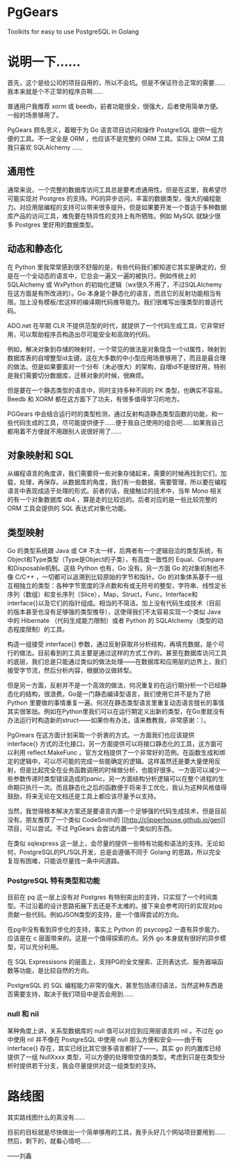 # PgGears

Toolkits for easy to use PostgreSQL in Golang

# 说明一下……

首先，这个是给公司的项目自用的，所以不会坑。但是不保证符合正常的需要……我本来就是个不正常的程序员啊……

普通用户我推荐 xorm 或 beedb，前者功能很全，很强大，后者使用简单方便。一般的场景够用了。

PgGears 顾名思义，着眼于为 Go 语言项目访问和操作 PostgreSQL 提供一组方便的工具。不一定全是 ORM ，也应该不是完整的 ORM 工具。实际上 ORM 工具我只喜欢 SQLAlchemy ……

## 通用性

通常来说，一个完整的数据库访问工具总是要考虑通用性。但是在这里，我希望尽可能实现对 Postgres 的支持。PG的异步访问，丰富的数据类型，强大的编程能力。对应用层编程的支持可以带来很多提升。但是如果要开发一个普适于多种数据库产品的访问工具，难免要在特异性的支持上有所牺牲。例如 MySQL 就缺少很多 Postgres 里好用的数据类型。

## 动态和静态化

在 Python 里我常常感到很不舒服的是，有些代码我们都知道它其实是确定的，但是在一个全动态的语言中，它总会一遍又一遍的被执行。例如传统上的 SQLAlchemy 或 WxPython 的初始化逻辑（wx很久不用了，不过SQLAlchemy在这方面是有所改进的）。Go 本身是个静态化的语言，而且它的反射功能相当有限。加上没有模板/宏这样的编译期代码推导能力。我们很难写出强类型的普适代码。

ADO.net 在早期 CLR 不提供范型的时代，就提供了一个代码生成工具，它非常好用，可以帮助程序员构造出尽可能安全和高效的代码。

例如，解决对象到存储的映射时，一个常见的做法是对象隐含一个id属性，映射到数据库表的自增整型id主键。这在大多数的中小型应用场景够用了，而且是最合理的做法。但是如果要面对一个分布（未必很大）的架构，自增id不是很好用，特别是我们需要切分数据库，迁移对象的时候，很麻烦。

但是要在一个静态类型的语言中，同时支持多种不同的 PK 类型，也确实不容易。Beedb 和 XORM 都在这方面下了功夫，有很多值得学习的地方。

PGGears 中会结合运行时的类型检测，通过反射构造静态类型函数的功能，和一些代码生成的工具，尽可能提供便于……便于我自己使用的组合吧……如果我自己都用着不方便就不用跟别人说很好用了……

## 对象映射和 SQL

从编程语言的角度讲，我们需要将一些对象存储起来，需要的时候再找到它们，加载，处理，再保存。从数据库的角度，我们有一些数据，需要管理，所以要在编程语言中表现成适于处理的形式。前者的话，我接触过的技术中，当年 Mono 相关的有一个对象数据库 db4 ，算是走的比较远的。后者对应的是一些比较完整的 ORM 工具会提供的 SQL 表达式对象化功能。

## 类型映射

Go 的类型系统跟 Java 或 C# 不太一样，后两者有一个逻辑自洽的类型系统，有Object和Type类型（Type是Object的子类），有高度一致性的 Equal、Compare和Disposable机制。这些 Python 也有，Go 没有。另一方面 Go 的对象机制也不像 C/C++ ，一切都可以追溯到比较原始的字节和指针。Go 的对象体系基于一组互相独立的类型：各种字节宽度的浮点数和有或无符号的整型，字符串、线性定长序列（数组）和变长序列（Slice），Map，Struct，Func，Interface和interface{}以及它们的指针组成。相当的不简洁。加上没有代码生成技术（目前的版本甚至也没有足够强的类型推导），这使得我们不太容易实现一个类似 Java 中的 Hibernate （代码生成能力限制）或者 Python 的 SQLAlchemy（类型的动态程度限制）的工具。

构造一组接受 interface{} 参数，通过反射获取并分析结构，再填充数据，是个可行的做法。目前看到的工具主要是通过这样的方式工作的。甚至在数据库访问工具的底层，我们总是只能通过类似的做法处理——在数据库和应用层的边界上，我们接受字节流，然后分析内容，根据协议做转型。

但是另一方面，反射并不是一个高效的做法，何况重复的在运行期分析一个已经静态化的结构，很浪费。Go是一门静态编译型语言，我们使用它并不是为了把 Python 里要做的事情重复一遍。何况在静态类型语言里重复动态语言擅长的事情其实很笨拙。例如在Python里我们可以在运行期定义出新的类型，在Go里就没有办法运行时构造新的struct——如果你有办法，请来教教我，非常感谢：）。

PgGrears 在这方面计划采取一个折衷的方式。一方面我们也应该提供 interface{} 方式的泛化接口，另一方面提供可以将接口静态化的工具，这方面可以利用 reflect.MakeFunc 。官方文档提供了一个非常好的范例。在函数生成和绑定的逻辑中，可以尽可能的完成一些能确定的逻辑。这样虽然还是要大量使用反射，但是比起完全在业务函数调用的时候做分析，也能好很多。一方面可以减少一些参数传递时类型错误造成的panic，另一方面结构分析逻辑可以在整个进程的生命期只执行一次。而且静态化之后的函数便于将来手工优化，我认为这种风格值得鼓励，将来无论在文档还是工具上都应该尽量予以支持。

当然，我觉得根本解决方案还是要语言内置一个足够强的代码生成技术，但是目前没有。朋友推荐了一个类似 CodeSmith的 [[http://clipperhouse.github.io/gen]] 项目，可以尝试。不过 PgGears 会尝试内置一个类似的东西。

在类似 sqlexpress 这一层上，会尽量的提供一些特有功能和语法的支持。无论如何，PostgreSQL的PL/SQL开发，总是会遵循不同于 Golang 的思路，所以完全复现有困难，只能说尽量找一条中间道路。

### PostgreSQL 特有类型和功能

目前在 pq 这一层上没有对 Postgres 有特别突出的支持，只实现了一个时间类型。不过沿着的设计思路拓展下去还是不太难的。接下来会参考同行的实现对pq贡献一些代码。例如JSON类型的支持，是一个值得尝试的方向。

在pg中没有看到异步化的支持，事实上 Python 的 psycopg2 一直有异步能力，应该是在 c 层面带来的。这是一个值得探索的点。另外 go 本身就有很好的异步模型，可以充分利用。

在 SQL Expressisons 的层面上，支持PG的全文搜索、正则表达式、服务器端函数等功能，是比较自然的方向。

PostgreSQL 的 SQL 编程能力非常的强大，甚至包括递归语法，当然这种东西是否需要支持，取决于我们项目中是否会用到……

### null 和 nil

某种角度上讲，关系型数据库的 null 值可以对应到应用层语言的 nil 。不过在 go 中使用 nil 并不像在 PostgreSQL 中使用 null 那么方便和安全——由于有 interface{} 存在，其实已经比其它很多语言都好了——，其实 go 的内置库已经提供了一组 NullXxxx 类型，可以方便的处理带空值的类型。考虑到只是在类型分析时提供若干分支，我会尽量提供对这一组类型的支持。

# 路线图

其实路线图什么的真没有……

目前的目标就是尽快做出一个简单够用的工具，我手头好几个网站项目要用到……然后，剩下的，就看心情吧……

——刘鑫<Mars Liu>
